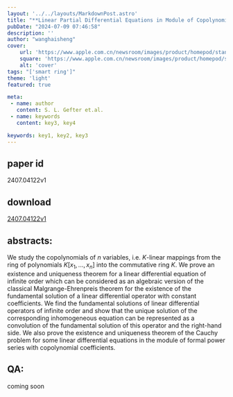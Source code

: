 ```yaml
---
layout: '../../layouts/MarkdownPost.astro'
title: "**Linear Partial Differential Equations in Module of Copolynomials of Several Variables over a Commutative Ring**"
pubDate: "2024-07-09 07:46:58"
description: ''
author: "wanghaisheng"
cover:
    url: 'https://www.apple.com.cn/newsroom/images/product/homepod/standard/Apple-HomePod-hero-230118_big.jpg.large_2x.jpg'
    square: 'https://www.apple.com.cn/newsroom/images/product/homepod/standard/Apple-HomePod-hero-230118_big.jpg.large_2x.jpg'
    alt: 'cover'
tags: "['smart ring']"
theme: 'light'
featured: true

meta:
 - name: author
   content: S. L. Gefter et.al.
 - name: keywords
   content: key3, key4

keywords: key1, key2, key3
---
```


## paper id
2407.04122v1
## download
[2407.04122v1](http://arxiv.org/abs/2407.04122v1)
## abstracts:
We study the copolynomials of $n$ variables, i.e. $K$-linear mappings from the ring of polynomials $K[x_1,...,x_n]$ into the commutative ring $K$.   We prove an existence and uniqueness theorem for a linear differential equation of infinite order which can be considered as an algebraic version of the classical Malgrange-Ehrenpreis theorem for the existence of the fundamental solution of a linear differential operator with constant coefficients. We find the fundamental solutions of linear differential operators of infinite order and show that the unique solution of the corresponding inhomogeneous equation can be represented as a convolution of the fundamental solution of this operator and the right-hand side. We also prove the existence and uniqueness theorem of the Cauchy problem for some linear differential equations in the module of formal power series with copolynomial coefficients.
## QA:
coming soon
